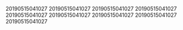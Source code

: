 20190515041027
20190515041027
20190515041027
20190515041027
20190515041027
20190515041027
20190515041027
20190515041027
20190515041027
